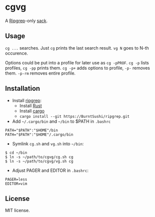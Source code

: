 cgvg
====

A [Ripgrep](https://github.com/BurntSushi/ripgrep)-only [sack](https://github.com/sampson-chen/sack).

Usage
-----
`cg ...` searches.
Just `cg` prints the last search result.
`vg N` goes to N-th occurence.

Options could be put into a profile for later use as `cg -pPROF`.
`cg -p` lists profiles, `cg -pp` prints them.
`cg -p+` adds options to profile, `-p-` removes them.
`-p-rm` removes entire profile.

Installation
------------
- Install [ripgrep](https://github.com/BurntSushi/ripgrep):
  * Install [Rust](https://rust-lang.org)
  * Install [cargo](https://crates.io)
  * `cargo install --git https://BurntSushi/ripgrep.git`
- Add `~/.cargo/bin` and `~/bin` to $PATH in `.bashrc`
```
PATH="$PATH":"$HOME"/bin
PATH="$PATH":"$HOME"/.cargo/bin
```
- Symlink `cg.sh` and `vg.sh` into `~/bin`:
```
$ cd ~/bin
$ ln -s ~/path/to/cgvg/cg.sh cg
$ ln -s ~/path/to/cgvg/vg.sh cg
```
- Adjust PAGER and EDITOR in `.bashrc`:
```
PAGER=less
EDITOR=vim
```

License
-------
MIT license.
